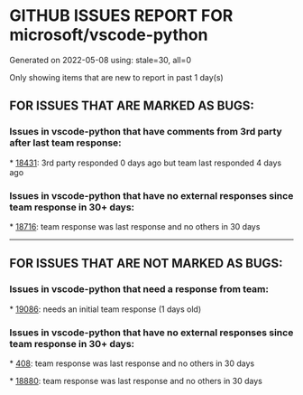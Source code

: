 
# GITHUB ISSUES REPORT FOR microsoft/vscode-python


Generated on 2022-05-08 using: stale=30, all=0


Only showing items that are new to report in past 1 day(s)


## FOR ISSUES THAT ARE MARKED AS BUGS:


### Issues in vscode-python that have comments from 3rd party after last team response:


\* [18431](https://github.com/microsoft/vscode-python/issues/18431 "Pytest discovery fails if something is printed to stderr"): 3rd party responded 0 days ago but team last responded 4 days ago

### Issues in vscode-python that have no external responses since team response in 30+ days:


\* [18716](https://github.com/microsoft/vscode-python/issues/18716 "conda environment activation not working in Python Terminal"): team response was last response and no others in 30 days

---

## FOR ISSUES THAT ARE NOT MARKED AS BUGS:


### Issues in vscode-python that need a response from team:


\* [19086](https://github.com/microsoft/vscode-python/issues/19086 "Flake8 Fails Silently if Path to Binary Wrong"): needs an initial team response (1 days old)

### Issues in vscode-python that have no external responses since team response in 30+ days:


\* [408](https://github.com/microsoft/vscode-python/issues/408 "Implement linting on change"): team response was last response and no others in 30 days

\* [18880](https://github.com/microsoft/vscode-python/issues/18880 "Prevent the automatic “source” command from being saved to history"): team response was last response and no others in 30 days
